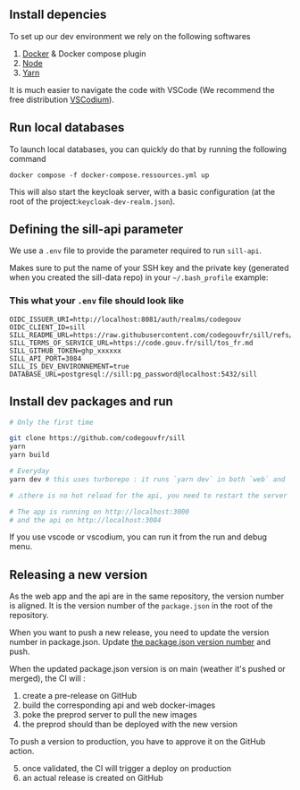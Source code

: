 ## Install depencies

To set up our dev environment we rely on the following softwares

1. [Docker](https://docs.docker.com/engine/install/) & Docker compose plugin 
2. [Node](https://nodejs.org/en/download/package-manager/current)
3. [Yarn](https://classic.yarnpkg.com/en/docs/install#debian-stable)

It is much easier to navigate the code with VSCode (We recommend the free distribution [VSCodium](https://code.gouv.fr/sill/software?name=VSCodium)).

## Run local databases

To launch local databases, you can quickly do that by running the following command

`docker compose -f docker-compose.ressources.yml up`

This will also start the keycloak server, with a basic configuration (at the root of the project:`keycloak-dev-realm.json`).

## Defining the sill-api parameter

We use a `.env` file to provide the parameter required to run `sill-api`.

Makes sure to put the name of your SSH key and the private key (generated when you created the sill-data repo) in your `~/.bash_profile` example:

### This what your `.env` file should look like
```
OIDC_ISSUER_URI=http://localhost:8081/auth/realms/codegouv
OIDC_CLIENT_ID=sill
SILL_README_URL=https://raw.githubusercontent.com/codegouvfr/sill/refs/heads/main/docs/sill.md
SILL_TERMS_OF_SERVICE_URL=https://code.gouv.fr/sill/tos_fr.md
SILL_GITHUB_TOKEN=ghp_xxxxxx
SILL_API_PORT=3084
SILL_IS_DEV_ENVIRONNEMENT=true
DATABASE_URL=postgresql://sill:pg_password@localhost:5432/sill
```

## Install dev packages and run
```bash
# Only the first time

git clone https://github.com/codegouvfr/sill
yarn
yarn build

# Everyday
yarn dev # this uses turborepo : it runs `yarn dev` in both `web` and `api` packages

# ⚠️there is no hot reload for the api, you need to restart the server manually ⚠️

# The app is running on http://localhost:3000
# and the api on http://localhost:3084
```

If you use vscode or vscodium, you can run it from the run and debug menu.

## Releasing a new version

As the web app and the api are in the same repository, the version number is aligned. It is the version number of the `package.json` in the root of the repository.

When you want to push a new release, you need to update the version number in package.json. Update [the package.json version number](https://github.com/codegouvfr/sill/blob/7290a32809e0ca4964e6d0eccfc6af037d7c6771/package.json#L3) and push.

When the updated package.json version is on main (weather it's pushed or merged), the CI will :
1. create a pre-release on GitHub
2. build the corresponding api and web docker-images
3. poke the preprod server to pull the new images
4. the preprod should than be deployed with the new version

To push a version to production, you have to approve it on the GitHub action.

5. once validated, the CI will trigger a deploy on production
6. an actual release is created on GitHub

